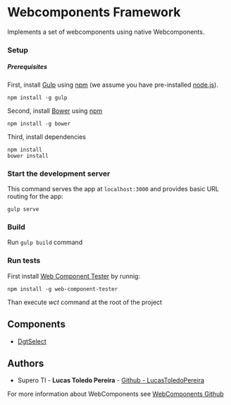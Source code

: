 # Webcomponents Framework

Implements a set of webcomponents using native Webcomponents.

### Setup

##### Prerequisites

First, install [Gulp](https://github.com/gulpjs/gulp) using
[npm](https://www.npmjs.com) (we assume you have pre-installed [node.js](https://nodejs.org)).

    npm install -g gulp

Second, install [Bower](https://bower.io/) using [npm](https://www.npmjs.com)

    npm install -g bower

Third, install dependencies

    npm install
    bower install

### Start the development server

This command serves the app at `localhost:3000` and provides basic URL
routing for the app:

    gulp serve

### Build

Run `gulp build` command

### Run tests

First install [Web Component Tester](https://github.com/Polymer/tools/tree/master/packages/web-component-tester) by runnig:

    npm install -g web-component-tester

Than execute *wct* command at the root of the project

## Components

- [DgtSelect](src/components/dgt-select)


## Authors
* Supero TI - **Lucas Toledo Pereira** - [Github - LucasToledoPereira](https://github.com/LucasToledoPereira)



For more information about WebComponents see [WebComponents Github](https://github.com/webcomponents/webcomponentsjs)
